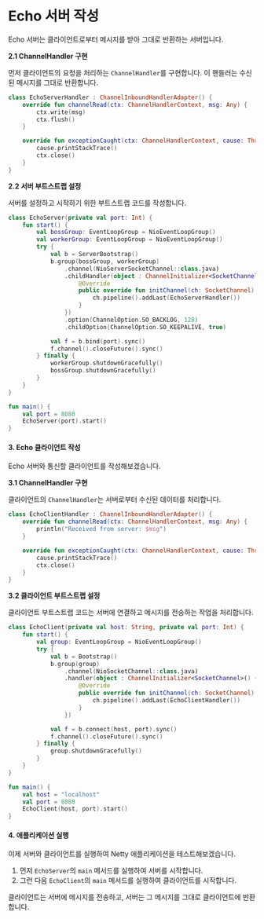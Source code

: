 # Echo 서버 작성

Echo 서버는 클라이언트로부터 메시지를 받아 그대로 반환하는 서버입니다.

**2.1 ChannelHandler 구현**

먼저 클라이언트의 요청을 처리하는 `ChannelHandler`를 구현합니다. 이 핸들러는 수신된 메시지를 그대로 반환합니다.

```kotlin
class EchoServerHandler : ChannelInboundHandlerAdapter() {
    override fun channelRead(ctx: ChannelHandlerContext, msg: Any) {
        ctx.write(msg)
        ctx.flush()
    }

    override fun exceptionCaught(ctx: ChannelHandlerContext, cause: Throwable) {
        cause.printStackTrace()
        ctx.close()
    }
}
```

**2.2 서버 부트스트랩 설정**

서버를 설정하고 시작하기 위한 부트스트랩 코드를 작성합니다.

```kotlin
class EchoServer(private val port: Int) {
    fun start() {
        val bossGroup: EventLoopGroup = NioEventLoopGroup()
        val workerGroup: EventLoopGroup = NioEventLoopGroup()
        try {
            val b = ServerBootstrap()
            b.group(bossGroup, workerGroup)
                .channel(NioServerSocketChannel::class.java)
                .childHandler(object : ChannelInitializer<SocketChannel>() {
                    @Override
                    public override fun initChannel(ch: SocketChannel) {
                        ch.pipeline().addLast(EchoServerHandler())
                    }
                })
                .option(ChannelOption.SO_BACKLOG, 128)
                .childOption(ChannelOption.SO_KEEPALIVE, true)

            val f = b.bind(port).sync()
            f.channel().closeFuture().sync()
        } finally {
            workerGroup.shutdownGracefully()
            bossGroup.shutdownGracefully()
        }
    }
}

fun main() {
    val port = 8080
    EchoServer(port).start()
}
```

#### 3. Echo 클라이언트 작성

Echo 서버와 통신할 클라이언트를 작성해보겠습니다.

**3.1 ChannelHandler 구현**

클라이언트의 `ChannelHandler`는 서버로부터 수신된 데이터를 처리합니다.

```kotlin
class EchoClientHandler : ChannelInboundHandlerAdapter() {
    override fun channelRead(ctx: ChannelHandlerContext, msg: Any) {
        println("Received from server: $msg")
    }

    override fun exceptionCaught(ctx: ChannelHandlerContext, cause: Throwable) {
        cause.printStackTrace()
        ctx.close()
    }
}
```

**3.2 클라이언트 부트스트랩 설정**

클라이언트 부트스트랩 코드는 서버에 연결하고 메시지를 전송하는 작업을 처리합니다.

```kotlin
class EchoClient(private val host: String, private val port: Int) {
    fun start() {
        val group: EventLoopGroup = NioEventLoopGroup()
        try {
            val b = Bootstrap()
            b.group(group)
                .channel(NioSocketChannel::class.java)
                .handler(object : ChannelInitializer<SocketChannel>() {
                    @Override
                    public override fun initChannel(ch: SocketChannel) {
                        ch.pipeline().addLast(EchoClientHandler())
                    }
                })

            val f = b.connect(host, port).sync()
            f.channel().closeFuture().sync()
        } finally {
            group.shutdownGracefully()
        }
    }
}

fun main() {
    val host = "localhost"
    val port = 8080
    EchoClient(host, port).start()
}
```

#### 4. 애플리케이션 실행

이제 서버와 클라이언트를 실행하여 Netty 애플리케이션을 테스트해보겠습니다.

1. 먼저 `EchoServer`의 `main` 메서드를 실행하여 서버를 시작합니다.
2. 그런 다음 `EchoClient`의 `main` 메서드를 실행하여 클라이언트를 시작합니다.



클라이언트는 서버에 메시지를 전송하고, 서버는 그 메시지를 그대로 클라이언트에 반환합니다.
